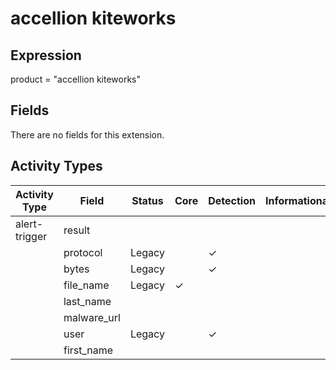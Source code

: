 accellion kiteworks
===================

Expression
----------

product = "accellion kiteworks"

Fields
------

There are no fields for this extension.

Activity Types
--------------

| Activity Type | Field       | Status | Core     | Detection | Informational |
| ------------- | ----------- | ------ | -------- | --------- | ------------- |
| alert-trigger | result      |        |          |           |               |
|               | protocol    | Legacy |          | &#10003;  |               |
|               | bytes       | Legacy |          | &#10003;  |               |
|               | file_name   | Legacy | &#10003; |           |               |
|               | last_name   |        |          |           |               |
|               | malware_url |        |          |           |               |
|               | user        | Legacy |          | &#10003;  |               |
|               | first_name  |        |          |           |               |

